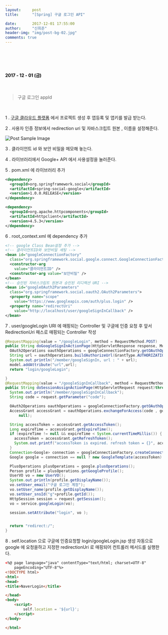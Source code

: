 ```yaml
---
layout:     post
title:      "[Spring] 구글 로그인 API"

date:       2017-12-01 17:55:00
author:     "신희준"
header-img: "img/post-bg-02.jpg"
comments: true
---
```



<head>
 <meta property="og:type" content="website">
 <meta property="og:title" content="스프링 구글 로그인 API">
 <meta property="og:description" content="스프링 구글 로그인 API">
 <meta property="og:url" content="http://shj7242.github.io/2017/12/02/Spring26/">

 <meta name="twitter:card" content="summary">
  <meta name="twitter:title" content="스프링 구글 로그인 API">
  <meta name="twitter:description" content="스프링 구글 로그인 API">
  <meta name="FACEBOOK:domain" content="http://shj7242.github.io/2017/12/02/Spring26/">
  <meta name="facebook:card" content="summary">
   <meta name="facebook:title" content="스프링 구글 로그인 API">
   <meta name="facebook:description" content="스프링 구글 로그인 API">
   <meta name="facebook:domain" content="http://shj7242.github.io/2017/12/02/Spring26/">


 </head>

<br>
<H4 style ="font-weight:bold; color:black;"> </H4>
<br>
<H4 style ="font-weight:bold; color : black">2017 - 12 - 01 (금)</H4>

<br>

> 구글 로그인 appId

<br>

1 . <a href="https://console.cloud.google.com">
구글 클라우드 플랫폼</a> 에서 프로젝트 생성 후 앱등록 및 앱키를 발급 받는다.


2 . 사용자 인증 정보에서 redirection uri 및 자바스크립트 원본 , 이름을 설정해준다.

<img src="{{ site.baseurl }}/img/google.PNG" alt="Post Sample Image">

3 . 클라이언트 id 와 보안 비밀을 메모해 놓는다.

4 . 라이브러리에서 Google+ API 에서 사용설정을 눌러준다.

5 . pom.xml 에 라이브러리 추가

~~~xml
<dependency>
  <groupId>org.springframework.social</groupId>
  <artifactId>spring-social-google</artifactId>
  <version>1.0.0.RELEASE</version>
</dependency>

<dependency>
  <groupId>org.apache.httpcomponents</groupId>
  <artifactId>httpclient</artifactId>
  <version>4.5.3</version>
</dependency>
~~~

6 . root_context.xml 에 dependency 추가

~~~xml
<!-- google Class Bean설정 추가 -->
<!-- 클라이언트ID와 보안비밀 세팅 -->
<bean id="googleConnectionFactory"
  class="org.springframework.social.google.connect.GoogleConnectionFactory">
  <constructor-arg
    value="클라이언트ID" />
  <constructor-arg value="보안비밀" />
</bean>
<!-- 승인된 자바스크립트 원본과 승인된 리디렉션 URI -->
<bean id="googleOAuth2Parameters"
  class="org.springframework.social.oauth2.OAuth2Parameters">
  <property name="scope"
    value="https://www.googleapis.com/auth/plus.login" />
  <property name="redirectUri"
    value="http://localhost/user/googleSignInCallback" />
</bean>
~~~

7 . user/googleLogin URI 에 매핑되는 Controller 및 구글에 인증 요청 후 앞서 RedirectionUri 패스로 매핑되는 Controller 작성

~~~java
@RequestMapping(value = "/googleLogin", method = RequestMethod.POST)
public String doGoogleSignInActionPage(HttpServletResponse response, Model model) throws Exception{
  OAuth2Operations oauthOperations = googleConnectionFactory.getOAuthOperations();
  String url = oauthOperations.buildAuthorizeUrl(GrantType.AUTHORIZATION_CODE, googleOAuth2Parameters);
  System.out.println("/member/googleSignIn, url : " + url);
  model.addAttribute("url",url);
  return "login/googleLogin";

}
@RequestMapping(value = "/googleSignInCallback", method = RequestMethod.GET)
public String doSessionAssignActionPage(HttpServletRequest request)throws Exception{
  System.out.println("/member/googleSignInCallback");
  String code = request.getParameter("code");

  OAuth2Operations oauthOperations = googleConnectionFactory.getOAuthOperations();
  AccessGrant accessGrant = oauthOperations.exchangeForAccess(code , googleOAuth2Parameters.getRedirectUri(),
      null);

  String accessToken = accessGrant.getAccessToken();
  Long expireTime = accessGrant.getExpireTime();
  if (expireTime != null && expireTime < System.currentTimeMillis()) {
    accessToken = accessGrant.getRefreshToken();
    System.out.printf("accessToken is expired. refresh token = {}", accessToken);
  }
  Connection<Google> connection = googleConnectionFactory.createConnection(accessGrant);
  Google google = connection == null ? new GoogleTemplate(accessToken) : connection.getApi();

  PlusOperations plusOperations = google.plusOperations();
  Person profile = plusOperations.getGoogleProfile();
  UserVO vo = new UserVO();
  System.out.println(profile.getDisplayName());
  vo.setUser_email("구글 로그인 계정");
  vo.setUser_name(profile.getDisplayName());
  vo.setUser_snsId("g"+profile.getId());
  HttpSession session = request.getSession();
  vo = service.googleLogin(vo);

  session.setAttribute("login", vo );


  return "redirect:/";
}
~~~

8 . self.location 으로 구글에 인증요청할 login/googleLogin.jsp 생성
자동으로 google 에 요청을하고 지정한 redirectionUri 로 매핑되어 컨트롤러 메서드를 실행한다.

~~~html
<%@ page language="java" contentType="text/html; charset=UTF-8"
	pageEncoding="UTF-8"%>
<!DOCTYPE html>
<html>
<head>
<title>NaverLogin</title>

</head>
<body>
	<script>
		self.location = '${url}';
	</script>
</body>

</html>
~~~
